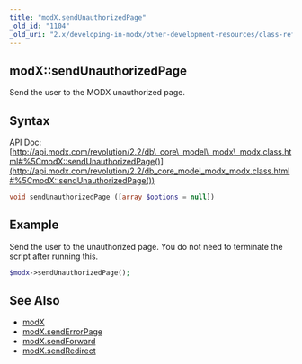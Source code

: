 ```yaml
---
title: "modX.sendUnauthorizedPage"
_old_id: "1104"
_old_uri: "2.x/developing-in-modx/other-development-resources/class-reference/modx/modx.sendunauthorizedpage"
---
```


## modX::sendUnauthorizedPage

Send the user to the MODX unauthorized page.

## Syntax

API Doc: [http://api.modx.com/revolution/2.2/db\_core\_model\_modx\_modx.class.html#%5CmodX::sendUnauthorizedPage()](http://api.modx.com/revolution/2.2/db_core_model_modx_modx.class.html#%5CmodX::sendUnauthorizedPage())

``` php
void sendUnauthorizedPage ([array $options = null])
```

## Example

Send the user to the unauthorized page. You do not need to terminate the script after running this.

``` php
$modx->sendUnauthorizedPage();
```

## See Also

- [modX](extending-modx/core-model/modx "modX")
- [modX.sendErrorPage](extending-modx/modx-class/reference/modx.senderrorpage "modX.sendErrorPage")
- [modX.sendForward](extending-modx/modx-class/reference/modx.sendforward "modX.sendForward")
- [modX.sendRedirect](extending-modx/modx-class/reference/modx.sendredirect "modX.sendRedirect")
